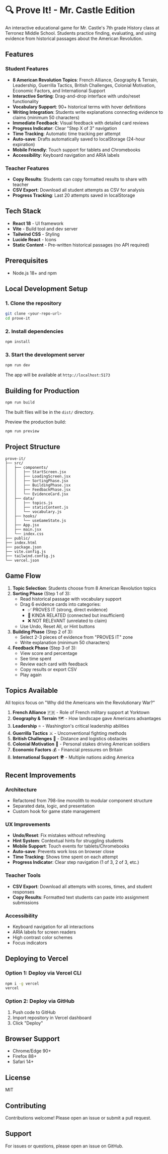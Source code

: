 # 🔍 Prove It! - Mr. Castle Edition

An interactive educational game for Mr. Castle's 7th grade History class at Terronez Middle School. Students practice finding, evaluating, and using evidence from historical passages about the American Revolution.

## Features

### Student Features
- **8 American Revolution Topics**: French Alliance, Geography & Terrain, Leadership, Guerrilla Tactics, British Challenges, Colonial Motivation, Economic Factors, and International Support
- **Interactive Sorting**: Drag-and-drop interface with undo/reset functionality
- **Vocabulary Support**: 90+ historical terms with hover definitions
- **Writing Integration**: Students write explanations connecting evidence to claims (minimum 50 characters)
- **Immediate Feedback**: Visual feedback with detailed card reviews
- **Progress Indicator**: Clear "Step X of 3" navigation
- **Time Tracking**: Automatic time tracking per attempt
- **Auto-save**: Drafts automatically saved to localStorage (24-hour expiration)
- **Mobile Friendly**: Touch support for tablets and Chromebooks
- **Accessibility**: Keyboard navigation and ARIA labels

### Teacher Features
- **Copy Results**: Students can copy formatted results to share with teacher
- **CSV Export**: Download all student attempts as CSV for analysis
- **Progress Tracking**: Last 20 attempts saved in localStorage

## Tech Stack

- **React 18** - UI framework
- **Vite** - Build tool and dev server
- **Tailwind CSS** - Styling
- **Lucide React** - Icons
- **Static Content** - Pre-written historical passages (no API required)

## Prerequisites

- Node.js 18+ and npm

## Local Development Setup

### 1. Clone the repository

```bash
git clone <your-repo-url>
cd prove-it
```

### 2. Install dependencies

```bash
npm install
```

### 3. Start the development server

```bash
npm run dev
```

The app will be available at `http://localhost:5173`

## Building for Production

```bash
npm run build
```

The built files will be in the `dist/` directory.

Preview the production build:

```bash
npm run preview
```

## Project Structure

```
prove-it/
├── src/
│   ├── components/
│   │   ├── StartScreen.jsx
│   │   ├── LoadingScreen.jsx
│   │   ├── SortingPhase.jsx
│   │   ├── BuildingPhase.jsx
│   │   ├── FeedbackPhase.jsx
│   │   └── EvidenceCard.jsx
│   ├── data/
│   │   ├── topics.js
│   │   ├── staticContent.js
│   │   └── vocabulary.js
│   ├── hooks/
│   │   └── useGameState.js
│   ├── App.jsx
│   ├── main.jsx
│   └── index.css
├── public/
├── index.html
├── package.json
├── vite.config.js
├── tailwind.config.js
└── vercel.json
```

## Game Flow

1. **Topic Selection**: Students choose from 8 American Revolution topics
2. **Sorting Phase** (Step 1 of 3):
   - Read historical passage with vocabulary support
   - Drag 6 evidence cards into categories:
     - ✅ PROVES IT (strong, direct evidence)
     - 🤔 KINDA RELATED (connected but insufficient)
     - ❌ NOT RELEVANT (unrelated to claim)
   - Use Undo, Reset All, or Hint buttons
3. **Building Phase** (Step 2 of 3):
   - Select 2-3 pieces of evidence from "PROVES IT" zone
   - Write explanation (minimum 50 characters)
4. **Feedback Phase** (Step 3 of 3):
   - View score and percentage
   - See time spent
   - Review each card with feedback
   - Copy results or export CSV
   - Play again

## Topics Available

All topics focus on "Why did the Americans win the Revolutionary War?"

1. **French Alliance** 🇫🇷 - Role of French military support at Yorktown
2. **Geography & Terrain** 🗺️ - How landscape gave Americans advantages
3. **Leadership** ⭐ - Washington's critical leadership abilities
4. **Guerrilla Tactics** ⚔️ - Unconventional fighting methods
5. **British Challenges** 🚢 - Distance and logistics obstacles
6. **Colonial Motivation** 🔔 - Personal stakes driving American soldiers
7. **Economic Factors** 💰 - Financial pressures on Britain
8. **International Support** 🌍 - Multiple nations aiding America

## Recent Improvements

### Architecture
- Refactored from 798-line monolith to modular component structure
- Separated data, logic, and presentation
- Custom hook for game state management

### UX Improvements
- **Undo/Reset**: Fix mistakes without refreshing
- **Hint System**: Contextual hints for struggling students
- **Mobile Support**: Touch events for tablets/Chromebooks
- **Auto-save**: Prevents work loss on browser close
- **Time Tracking**: Shows time spent on each attempt
- **Progress Indicator**: Clear step navigation (1 of 3, 2 of 3, etc.)

### Teacher Tools
- **CSV Export**: Download all attempts with scores, times, and student responses
- **Copy Results**: Formatted text students can paste into assignment submissions

### Accessibility
- Keyboard navigation for all interactions
- ARIA labels for screen readers
- High contrast color schemes
- Focus indicators

## Deploying to Vercel

### Option 1: Deploy via Vercel CLI

```bash
npm i -g vercel
vercel
```

### Option 2: Deploy via GitHub

1. Push code to GitHub
2. Import repository in Vercel dashboard
3. Click "Deploy"

## Browser Support

- Chrome/Edge 90+
- Firefox 88+
- Safari 14+

## License

MIT

## Contributing

Contributions welcome! Please open an issue or submit a pull request.

## Support

For issues or questions, please open an issue on GitHub.
